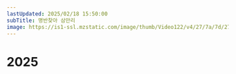 ```yaml
---
lastUpdated: 2025/02/18 15:50:00
subTitle: 명반찾아 삼만리
image: https://is1-ssl.mzstatic.com/image/thumb/Video122/v4/27/7a/7d/277a7d16-af71-6411-31bb-40ddb5e0861b/Job906cdf5f-ec5f-4124-bdf1-fcd49e211a9d-136664272-PreviewImage_preview_image_nonvideo_sdr-Time1663689458985.png/316x316bb.webp
---
```


# 2025

<Music year="2025"/>